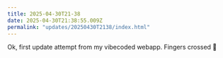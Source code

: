 ```yaml
---
title: 2025-04-30T21-38
date: 2025-04-30T21:38:55.009Z
permalink: "updates/20250430T2138/index.html"
---
```

Ok, first update attempt from my vibecoded webapp. Fingers crossed 🤞